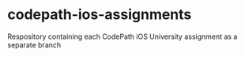 # codepath-ios-assignments
Respository containing each CodePath iOS University assignment as a separate branch
